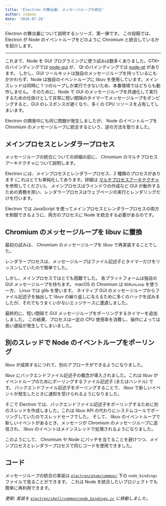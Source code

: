 ```yaml
---
title: 'Electron の舞台裏: メッセージループの統合'
author: zcbenz
date: '2016-07-28'
---
```


Electron の舞台裏について説明するシリーズ、第一弾です。 この投稿では、 Electron が Node のイベントループをどのように Chromium と統合しているかを紹介します。

---

これまで、Node を GUI プログラミングに使う試みは数多くありました。GTK+ のバインディングでは [node-gui](https://github.com/zcbenz/node-gui) が、 Qt のバインディングでは [node-qt](https://github.com/arturadib/node-qt) があります。 しかし、GUI ツールキットは独自のメッセージループを持っているにもかかわらず、Node は独自のイベントループに libuv を使用しています。メインスレッドは同時に 1 つのループしか実行できないため、本番環境ではどちらも動作しません。 そのために、Node で GUI のメッセージループを共通化して実行するための仕掛けとして非常に短い間隔のタイマーでメッセージループをポンピングすると、GUI のレスポンスが遅くなり、多くの CPU リソースを占有してしまいます。

Electron の開発中にも同じ問題が発生しましたが、 Node のイベントループを Chromium のメッセージループに統合するという、逆の方法を取りました。

## メインプロセスとレンダラープロセス

メッセージループの統合についての詳細の前に、 Chromium のマルチプロセスアーキテクチャについて説明します。

Electron には、メインプロセスとレンダラープロセス、2 種類のプロセスがあります (これはとても単純化してあります。詳細は [マルチプロセスアーキテクチャ](http://dev.chromium.org/developers/design-documents/multi-process-architecture) を参照してください)。 メインプロセスはウインドウの作成など GUI が動作するための責務を担い、レンダラープロセスはウェブページの実行とレンダリングだけを行います。

Electron では JavaScript を使ってメインプロセスとレンダラープロセスの両方を制御できるように、両方のプロセスに Node を統合する必要があるのです。

## Chromium のメッセージループを libuv に置換

最初の試みは、 Chromium のメッセージループを libuv で再実装することでした。

レンダラープロセスは、メッセージループはファイル記述子とタイマーだけをリッスンしていたので簡単でした。

しかし、メインプロセスではとても困難でした。 各プラットフォームは独自の GUI メッセージループを持ちます。 macOS の Chromium は `NSRunLoop` を使う一方、 Linux では glib を使います。 ネイティブ GUI のメッセージループからファイル記述子を抽出して libuv の繰り返しに与えるために多くのハックを試みましたが、それでもうまくいかないエッジケースに遭遇しました。

最終的に、短い間隔で GUI メッセージループをポーリングするタイマーを追加しました。 この結果、プロセスは一定の CPU 使用率を消費し、操作によっては長い遅延が発生してしまいました。

## 別のスレッドで Node のイベントループをポーリング

libuv が成熟するにつれて、別のアプローチができるようになりました。

libuv にバックエンドファイル記述子の概念が導入されました。これは libuv がイベントループのためにポーリングするファイル記述子 (またはハンドル) です。 バックエンドファイル記述子をポーリングすることで、 libuv で新しいイベントが発生したときに通知を受けられるようになりました。

そこで Electron では、バックエンドファイル記述子をポーリングするために別のスレッドを作成しました。これは libuv API の代わりにシステムコールでポーリングしていたのでスレッドセーフでした。 そして、 libuv のイベントループで新しいイベントがあるとき、メッセージが Chromium のメッセージループに送信され、 libuv のイベントはメインスレッドで処理されるようになりました。

このようにして、 Chromium や Node にパッチを当てることを避けつつ、メインプロセスとレンダラープロセスで同じコードを使用できました。

## コード

メッセージループの統合の実装は [`electron/atom/common/`](https://github.com/electron/electron/tree/master/atom/common) 下の `node_bindings` ファイルで見ることができます。 これは Node を統合したいプロジェクトでも簡単に再利用できます。

*更新: 実装を [`electron/shell/common/node_bindings.cc`](https://github.com/electron/electron/blob/master/shell/common/node_bindings.cc) に移動しました。*

